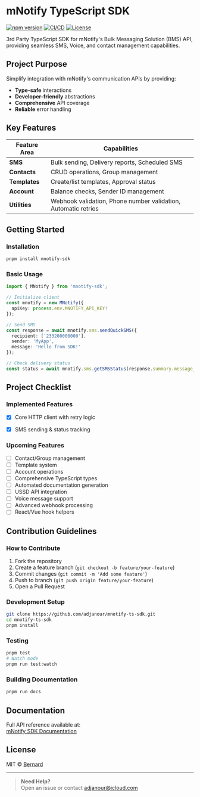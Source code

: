 # mNotify TypeScript SDK

[![npm version](https://img.shields.io/npm/v/mnotify-sdk)](https://www.npmjs.com/package/mnotify-sdk)
[![CI/CD](https://github.com/adjanour/mnotify-ts-sdk/actions/workflows/publish.yml/badge.svg)](https://github.com/your-org/mnotify-ts-sdk/actions)
[![License](https://img.shields.io/badge/license-MIT-blue.svg)](LICENSE)

3rd Party TypeScript SDK for mNotify's Bulk Messaging Solution (BMS) API, providing seamless SMS, Voice, and contact management capabilities.

## Project Purpose

Simplify integration with mNotify's communication APIs by providing:
- **Type-safe** interactions
- **Developer-friendly** abstractions
- **Comprehensive** API coverage
- **Reliable** error handling

## Key Features

| Feature Area       | Capabilities |
|--------------------|--------------|
| **SMS**            | Bulk sending, Delivery reports, Scheduled SMS |
| **Contacts**       | CRUD operations, Group management |
| **Templates**      | Create/list templates, Approval status |
| **Account**        | Balance checks, Sender ID management |
| **Utilities**      | Webhook validation, Phone number validation, Automatic retries |

## Getting Started

### Installation
```bash
pnpm install mnotify-sdk
```

### Basic Usage
```typescript
import { MNotify } from 'mnotify-sdk';

// Initialize client
const mnotify = new MNotify({
  apiKey: process.env.MNOTIFY_API_KEY!
});

// Send SMS
const response = await mnotify.sms.sendQuickSMS({
  recipient: ['233200000000'],
  sender: 'MyApp',
  message: 'Hello from SDK!'
});

// Check delivery status
const status = await mnotify.sms.getSMSStatus(response.summary.message_id);
```

## Project Checklist

### Implemented Features
- [x] Core HTTP client with retry logic
- [x] SMS sending & status tracking


### Upcoming Features
- [ ] Contact/Group management
- [ ] Template system
- [ ] Account operations
- [ ] Comprehensive TypeScript types
- [ ] Automated documentation generation
- [ ] USSD API integration
- [ ] Voice message support
- [ ] Advanced webhook processing
- [ ] React/Vue hook helpers

## Contribution Guidelines

### How to Contribute
1. Fork the repository
2. Create a feature branch (`git checkout -b feature/your-feature`)
3. Commit changes (`git commit -m 'Add some feature'`)
4. Push to branch (`git push origin feature/your-feature`)
5. Open a Pull Request

### Development Setup
```bash
git clone https://github.com/adjanour/mnotify-ts-sdk.git
cd mnotify-ts-sdk
pnpm install
```

### Testing
```bash
pnpm test
# Watch mode
pnpm run test:watch
```

### Building Documentation
```bash
pnpm run docs
```

## Documentation

Full API reference available at:  
[ mNotify SDK Documentation](https://your-docs-url.com)

## License

MIT © [Bernard](https://adjarnour.tech)

---

> **Need Help?**  
> Open an issue or contact adjanour@icloud.com
